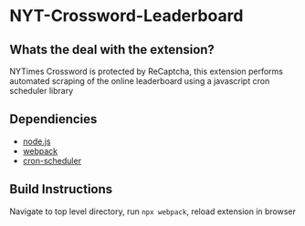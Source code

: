 # NYT-Crossword-Leaderboard

## Whats the deal with the extension?
NYTimes Crossword is protected by ReCaptcha, this extension performs automated 
scraping of the online leaderboard using a javascript cron scheduler library 

## Dependiencies
* [node.js](https://nodejs.org/en/download/)
* [webpack](https://webpack.js.org/guides/installation/)
* [cron-scheduler](https://www.npmjs.com/package/cron-scheduler)

## Build Instructions
Navigate to top level directory, run `npx webpack`, reload extension in browser